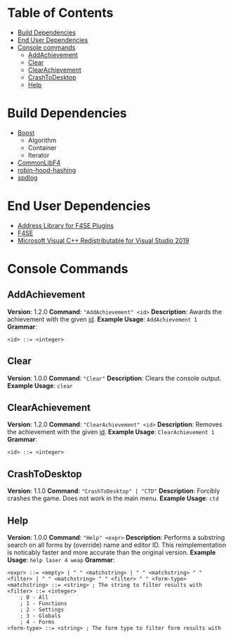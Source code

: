 # Table of Contents

* [Build Dependencies](#build-dependencies)
* [End User Dependencies](#end-user-dependencies)
* [Console commands](#console-commands)
	* [AddAchievement](#addachievement)
	* [Clear](#clear)
	* [ClearAchievement](#clearachievement)
	* [CrashToDesktop](#crashtodesktop)
	* [Help](#help)

# Build Dependencies
* [Boost](https://www.boost.org/)
	* Algorithm
	* Container
	* Iterator
* [CommonLibF4](https://github.com/Ryan-rsm-McKenzie/CommonLibF4)
* [robin-hood-hashing](https://github.com/martinus/robin-hood-hashing)
* [spdlog](https://github.com/gabime/spdlog)

# End User Dependencies
* [Address Library for F4SE Plugins](https://www.nexusmods.com/fallout4/mods/47327)
* [F4SE](https://f4se.silverlock.org/)
* [Microsoft Visual C++ Redistributable for Visual Studio 2019](https://support.microsoft.com/en-us/help/2977003/the-latest-supported-visual-c-downloads)

# Console Commands

## AddAchievement
**Version**: 1.2.0
**Command**: `"AddAchievement" <id>`
**Description**: Awards the achievement with the given [id](https://steamdb.info/app/377160/stats/).
**Example Usage**: `AddAchievement 1`
**Grammar**:
```
<id> ::= <integer>
```

## Clear
**Version**: 1.0.0
**Command**: `"Clear"`
**Description**: Clears the console output.
**Example Usage**: `clear`

## ClearAchievement
**Version**: 1.2.0
**Command**: `"ClearAchievement" <id>`
**Description**: Removes the achievement with the given [id](https://steamdb.info/app/377160/stats/).
**Example Usage**: `ClearAchievement 1`
**Grammar**:
```
<id> ::= <integer>
```

## CrashToDesktop
**Version**: 1.1.0
**Command**: `"CrashToDesktop" | "CTD"`
**Description**: Forcibly crashes the game. Does not work in the main menu.
**Example Usage**: `ctd`

## Help
**Version**: 1.0.0
**Command**: `"Help" <expr>`
**Description**: Performs a substring search on all forms by (override) name and editor ID. This reimplementation is noticably faster and more accurate than the original version.
**Example Usage**: `help laser 4 weap`
**Grammar**:
```
<expr> ::= <empty> | " " <matchstring> | " " <matchstring> " " <filter> | " " <matchstring> " " <filter> " " <form-type>
<matchstring> ::= <string> ; The string to filter results with
<filter> ::= <integer>
	; 0 - All
	; 1 - Functions
	; 2 - Settings
	; 3 - Globals
	; 4 - Forms
<form-type> ::= <string> ; The form type to filter form results with
```
